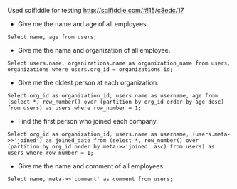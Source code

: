 Used sqlfiddle for testing http://sqlfiddle.com/#!15/c8edc/17

* Give me the name and age of all employees.

`Select name, age from users;`

* Give me the name and organization of all employee.

`Select users.name, organizations.name as organization_name from users, organizations where users.org_id = organizations.id;`

* Give me the oldest person at each organization.

`Select org_id as organization_id, users.name as username, age from (select *, row_number() over (partition by org_id order by age desc) from users) as users where row_number = 1;`

* Find the first person who joined each company.

`Select org_id as organization_id, users.name as username, (users.meta->>'joined') as joined_date from (select *, row_number() over (partition by org_id order by meta->>'joined' asc) from users) as users where row_number = 1;`

* Give me the name and comment of all employees.

`Select name, meta->>'comment' as comment from users;`


